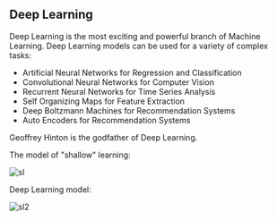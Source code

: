 ## Deep Learning
Deep Learning is the most exciting and powerful branch of Machine Learning. Deep Learning models can be used for a 
variety of complex tasks:
- Artificial Neural Networks for Regression and Classification
- Convolutional Neural Networks for Computer Vision
- Recurrent Neural Networks for Time Series Analysis
- Self Organizing Maps for Feature Extraction
- Deep Boltzmann Machines for Recommendation Systems
- Auto Encoders for Recommendation Systems

Geoffrey Hinton is the godfather of Deep Learning.

The model of "shallow" learning:

![sl]()

Deep Learning model:

![sl2]()

